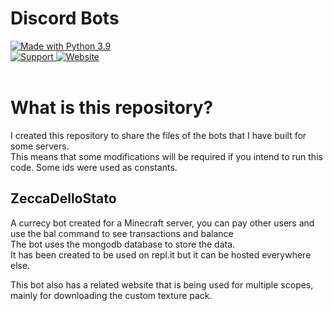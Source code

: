 # Discord Bots

<div>
    <a href="https://www.python.org/downloads/">
        <img src="https://img.shields.io/badge/Made%20With-Python%203.9-blue.svg?style=for-the-badge&logo=Python" alt="Made with Python 3.9">
    </a>
    <br>
    <a href="https://discord.com/invite/EfeQs2ggrt">
        <img src="https://img.shields.io/discord/778935681581187104.svg?label=Discord&logo=Discord&colorB=7289da&style=for-the-badge" alt="Support">
    </a>
    <a href="https://quarantena0.tk">
        <img src="https://img.shields.io/badge/Website-quarantena0.tk-yellow?style=for-the-badge&logo=google-chrome" alt="Website">
    </a>
    <br>
    <br>
</div>

# What is this repository?

I created this repository to share the files of the bots that I have built for some servers.\
This means that some modifications will be required if you intend to run this code. Some ids were used as constants.

## ZeccaDelloStato

A currecy bot created for a Minecraft server, you can pay other users and use the bal command to see transactions and balance\
The bot uses the mongodb database to store the data.\
It has been created to be used on repl.it but it can be hosted everywhere else.

This bot also has a related website that is being used for multiple scopes, mainly for downloading the custom texture pack.
